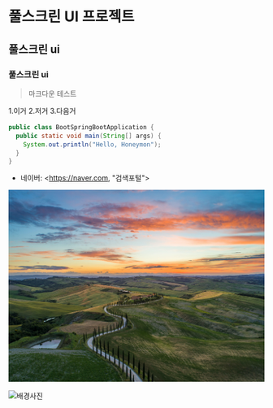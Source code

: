 # 풀스크린 UI 프로젝트

## 풀스크린 ui

### 풀스크린 ui

> 마크다운 테스트

1.이거 2.저거 3.다음거

```java
public class BootSpringBootApplication {
  public static void main(String[] args) {
    System.out.println("Hello, Honeymon");
  }
}
```

- 네이버: <https://naver.com, "검색포털">

![배경이미지](/img/img.jpg)

<img scr="img/img.jpg" alt="배경사진" width="300px">
